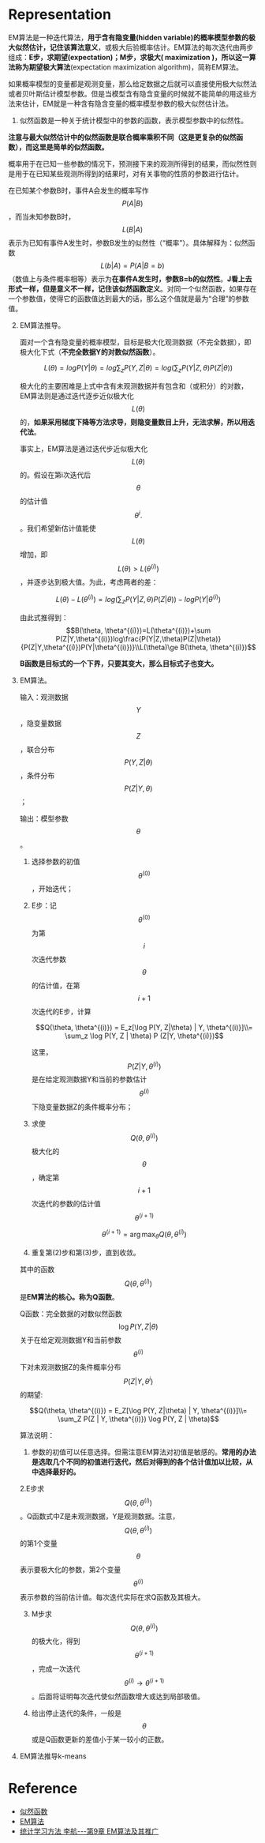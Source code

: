 # Representation

EM算法是一种迭代算法，**用于含有隐变量\(hidden variable\)的概率模型参数的极大似然估计，记住该算法意义**，或极大后验概率估计。EM算法的每次迭代由两步组成：**E步，求期望\(expectation\)；M步，求极大\( maximization \)，所以这一算法称为期望极大算法**\(expectation maximization algorithm\)，简称EM算法。

如果概率模型的变量都是观测变量，那么给定数据之后就可以直接使用极大似然法或者贝叶斯估计模型参数。但是当模型含有隐含变量的时候就不能简单的用这些方法来估计，EM就是一种含有隐含变量的概率模型参数的极大似然估计法。

1. 似然函数是一种关于统计模型中的参数的函数，表示模型参数中的似然性。

  **注意与最大似然估计中的似然函数是联合概率乘积不同（这是更复杂的似然函数），而这里是简单的似然函数。**

  概率用于在已知一些参数的情况下，预测接下来的观测所得到的结果，而似然性则是用于在已知某些观测所得到的结果时，对有关事物的性质的参数进行估计。

  在已知某个参数B时，事件A会发生的概率写作$$P(A|B)$$，而当未知参数B时，$$L(B|A)$$表示为已知有事件A发生时，参数B发生的似然性（“概率”）。具体解释为：似然函数$$L(b|A)=P(A|B=b)$$（数值上与条件概率相等）表示为**在事件A发生时，参数B=b的似然性**。**J看上去形式一样，但是意义不一样，记住该似然函数定义**。对同一个似然函数，如果存在一个参数值，使得它的函数值达到最大的话，那么这个值就是最为“合理”的参数值。

2. EM算法推导。

    面对一个含有隐变量的概率模型，目标是极大化观测数据（不完全数据），即极大化下式（**不完全数据Y的对数似然函数**）。

    $$L(θ)=logP(Y|θ)=log\sum_{z}P(Y,Z|θ)=log(\sum_{z}P(Y|Z,\theta)P(Z|\theta))$$

    极大化的主要困难是上式中含有未观测数据并有包含和（或积分）的对数，EM算法则是通过迭代逐步近似极大化$$L(\theta)$$的，**如果采用梯度下降等方法求导，则隐变量数目上升，无法求解，所以用迭代法**。

    事实上，EM算法是通过迭代步近似极大化$$L(\theta)$$的。假设在第i次迭代后$$\theta$$的估计值$$\theta^i.$$。我们希望新估计值能使$$L(\theta)$$增加，即$$L(\theta)>L(\theta^{(i)})$$，并逐步达到极大值。为此，考虑两者的差： 

    $$L(\theta)-L(\theta^{(i)})=log(\sum_zP(Y|Z,\theta)P(Z|\theta))-logP(Y|\theta^{(i)})$$

    由此式推得到：$$B(\theta, \theta^{(i)})=L(\theta^{(i)})+\sum P(Z|Y,\theta^{(i)})log\frac{P(Y|Z,\theta)P(Z|\theta)}{P(Z|Y,\theta^{(i)})P(Y|\theta^{(i)})}\\L(\theta)\ge B(\theta, \theta^{(i)})$$

    **B函数是目标式的一个下界，只要其变大，那么目标式子也变大。**

    

3. EM算法。

    输入：观测数据$$Y$$，隐变量数据$$Z$$，联合分布$$P(Y,Z|\theta)$$，条件分布$$P(Z|Y,\theta)$$；

    输出：模型参数$$\theta$$。

    1. 选择参数的初值$$\theta^{(0)}$$，开始迭代；

    2. E步：记$$\theta^{(0)}$$为第$$i$$次迭代参数$$\theta$$的估计值，在第$$i+1$$次迭代的E步，计算

        $$Q(\theta, \theta^{(i)}) = E_z[\log P(Y, Z|\theta) | Y, \theta^{(i)}]\\= \sum_z \log P(Y, Z | \theta) P (Z|Y, \theta^{(i)})$$
    
        这里，$$P(Z|Y, \theta^{(i)})$$是在给定观测数据Y和当前的参数估计$$\theta^{(i)}$$下隐变量数据Z的条件概率分布；

    3. 求使$$Q(\theta, \theta^{(i)})$$极大化的$$\theta$$，确定第$$i+1$$次迭代的参数的估计值$$\theta^{(i+1)}$$

        $$\theta^{(i+1)} = \arg \max_{\theta} Q(\theta, \theta^{(i)})$$

    4. 重复第(2)步和第(3)步，直到收敛。

    其中的函数$$Q(\theta, \theta^{(i)})$$是**EM算法的核心。称为Q函数**。

    Q函数：完全数据的对数似然函数$$\log P(Y, Z | \theta)$$关于在给定观测数据Y和当前参数$$\theta^{(i)}$$下对未观测数据Z的条件概率分布$$P(Z|Y, \theta^{i})$$的期望:
  
    $$Q(\theta, \theta^{(i)}) = E_Z[\log P(Y, Z|\theta) | Y, \theta^{(i)}]\\= \sum_Z P(Z | Y, \theta^{(i)}) \log P(Y, Z | \theta)$$

    算法说明：

    1. 参数的初值可以任意选择。但需注意EM算法对初值是敏感的。**常用的办法是选取几个不同的初值进行迭代，然后对得到的各个估计值加以比较，从中选择最好的。**

    2.E步求$$Q(\theta, \theta^{(i)})$$。Q函数式中Z是未观测数据，Y是观测数据。注意，$$Q(\theta, \theta^{(i)})$$的第1个变量$$\theta$$表示要极大化的参数，第2个变量$$\theta^{(i)}$$表示参数的当前估计值。每次迭代实际在求Q函数及其极大。

    3. M步求$$Q(\theta, \theta^{(i)})$$的极大化，得到$$\theta^{(i+1)}$$，完成一次迭代$$\theta^{(i)}\rightarrow\theta^{(i+1)}$$。后面将证明每次迭代使似然函数增大或达到局部极值。

    4. 给出停止迭代的条件，一般是$$\theta$$或是Q函数更新的差值小于某一较小的正数。

3. EM算法推导k-means


# Reference

* [似然函数](https://zh.wikipedia.org/zh-hans/%E4%BC%BC%E7%84%B6%E5%87%BD%E6%95%B0)
* [EM算法](http://m.it610.com/article/3660270.htm)
* [统计学习方法 李航---第9章 EM算法及其推广](http://blog.csdn.net/demon7639/article/details/51011424)

